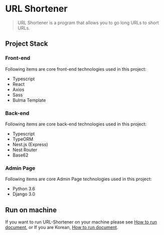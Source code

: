 # URL Shortener

> URL Shortener is a program that allows you to go long URLs to short URLs.

## Project Stack

### Front-end

Following items are core front-end technologies used in this project:

-   Typescript
-   React
-   Axios
-   Sass
-   Bulma Template

### Back-end

Following items are core back-end technologies used in this project:

-   Typescript
-   TypeORM
-   Nest.js (Express)
-   Nest Router
-   Base62

### Admin Page

Following items are core Admin Page technologies used in this project:

* Python 3.6
* Django 3.0



## Run on machine

If you want to run URL-Shortener on your machine please see [How to run document](GUIDELINES.md), or If you are Korean, [How to run document](GUIDELINES-KO.md).
